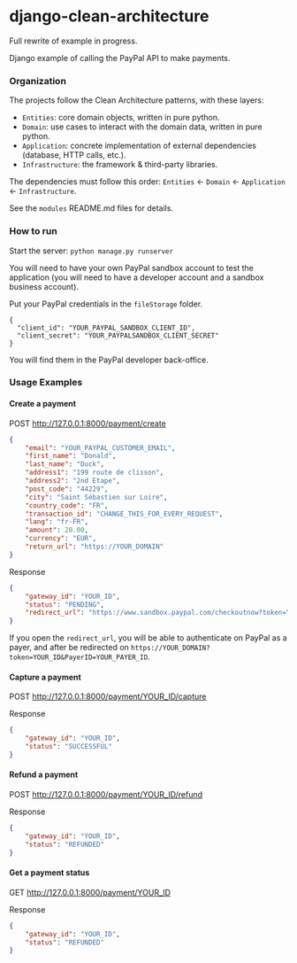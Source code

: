 # django-clean-architecture

Full rewrite of example in progress.

Django example of calling the PayPal API to make payments.


### Organization

The projects follow the Clean Architecture patterns, with these layers:

- `Entities`: core domain objects, written in pure python.
- `Domain`: use cases to interact with the domain data, written in pure python.
- `Application`: concrete implementation of external dependencies (database, HTTP calls, etc.).
- `Infrastructure`: the framework & third-party libraries.

The dependencies must follow this order: `Entities` <- `Domain` <- `Application` <- `Infrastructure`.

See the `modules` README.md files for details.

### How to run

Start the server: `python manage.py runserver`

You will need to have your own PayPal sandbox account to test the application
 (you will need to have a developer account and a sandbox business account).

Put your PayPal credentials in the `fileStorage` folder.

```
{
  "client_id": "YOUR_PAYPAL_SANDBOX_CLIENT_ID",
  "client_secret": "YOUR_PAYPALSANDBOX_CLIENT_SECRET"
}
```
You will find them in the PayPal developer back-office.

### Usage Examples

#### Create a payment

POST http://127.0.0.1:8000/payment/create

```json
{
    "email": "YOUR_PAYPAL_CUSTOMER_EMAIL",
    "first_name": "Donald",
    "last_name": "Duck",
    "address1": "199 route de clisson",
    "address2": "2nd Etape",
    "post_code": "44229",
    "city": "Saint Sébastien sur Loire",
    "country_code": "FR",
    "transaction_id": "CHANGE_THIS_FOR_EVERY_REQUEST",
    "lang": "fr-FR",
    "amount": 20.00,
    "currency": "EUR",
    "return_url": "https://YOUR_DOMAIN"
}
```

Response

```json
{
    "gateway_id": "YOUR_ID",
    "status": "PENDING",
    "redirect_url": "https://www.sandbox.paypal.com/checkoutnow?token=YOUR_ID"
}
```

If you open the `redirect_url`, you will be able to authenticate on PayPal as a payer, and after be redirected on `https://YOUR_DOMAIN?token=YOUR_ID&PayerID=YOUR_PAYER_ID`.

#### Capture a payment

POST http://127.0.0.1:8000/payment/YOUR_ID/capture

Response

```json
{
    "gateway_id": "YOUR_ID",
    "status": "SUCCESSFUL"
}
```
#### Refund a payment

POST http://127.0.0.1:8000/payment/YOUR_ID/refund

Response

```json
{
    "gateway_id": "YOUR_ID",
    "status": "REFUNDED"
}
```

#### Get a payment status

GET http://127.0.0.1:8000/payment/YOUR_ID

Response

```json
{
    "gateway_id": "YOUR_ID",
    "status": "REFUNDED"
}
```